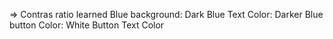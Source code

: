 => Contras ratio learned
Blue background: Dark Blue Text Color: Darker Blue button Color: White Button Text Color 